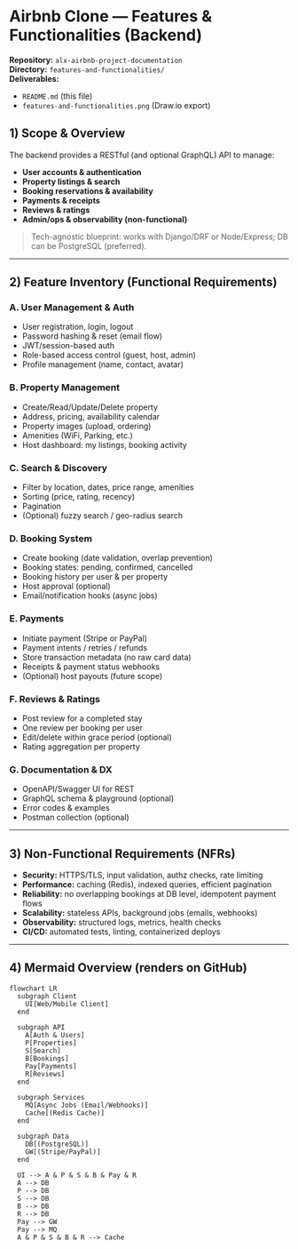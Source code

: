 # Airbnb Clone — Features & Functionalities (Backend)

**Repository:** `alx-airbnb-project-documentation`  
**Directory:** `features-and-functionalities/`  
**Deliverables:**  
- `README.md` (this file)  
- `features-and-functionalities.png` (Draw.io export)

## 1) Scope & Overview
The backend provides a RESTful (and optional GraphQL) API to manage:
- **User accounts & authentication**
- **Property listings & search**
- **Booking reservations & availability**
- **Payments & receipts**
- **Reviews & ratings**
- **Admin/ops & observability (non-functional)**

> Tech-agnostic blueprint: works with Django/DRF or Node/Express; DB can be PostgreSQL (preferred).

---

## 2) Feature Inventory (Functional Requirements)

### A. User Management & Auth
- User registration, login, logout
- Password hashing & reset (email flow)
- JWT/session-based auth
- Role-based access control (guest, host, admin)
- Profile management (name, contact, avatar)

### B. Property Management
- Create/Read/Update/Delete property
- Address, pricing, availability calendar
- Property images (upload, ordering)
- Amenities (WiFi, Parking, etc.)
- Host dashboard: my listings, booking activity

### C. Search & Discovery
- Filter by location, dates, price range, amenities
- Sorting (price, rating, recency)
- Pagination
- (Optional) fuzzy search / geo-radius search

### D. Booking System
- Create booking (date validation, overlap prevention)
- Booking states: pending, confirmed, cancelled
- Booking history per user & per property
- Host approval (optional)
- Email/notification hooks (async jobs)

### E. Payments
- Initiate payment (Stripe or PayPal)
- Payment intents / retries / refunds
- Store transaction metadata (no raw card data)
- Receipts & payment status webhooks
- (Optional) host payouts (future scope)

### F. Reviews & Ratings
- Post review for a completed stay
- One review per booking per user
- Edit/delete within grace period (optional)
- Rating aggregation per property

### G. Documentation & DX
- OpenAPI/Swagger UI for REST
- GraphQL schema & playground (optional)
- Error codes & examples
- Postman collection (optional)

---

## 3) Non-Functional Requirements (NFRs)
- **Security:** HTTPS/TLS, input validation, authz checks, rate limiting
- **Performance:** caching (Redis), indexed queries, efficient pagination
- **Reliability:** no overlapping bookings at DB level, idempotent payment flows
- **Scalability:** stateless APIs, background jobs (emails, webhooks)
- **Observability:** structured logs, metrics, health checks
- **CI/CD:** automated tests, linting, containerized deploys

---

## 4) Mermaid Overview (renders on GitHub)
```mermaid
flowchart LR
  subgraph Client
    UI[Web/Mobile Client]
  end

  subgraph API
    A[Auth & Users]
    P[Properties]
    S[Search]
    B[Bookings]
    Pay[Payments]
    R[Reviews]
  end

  subgraph Services
    MQ[Async Jobs (Email/Webhooks)]
    Cache[(Redis Cache)]
  end

  subgraph Data
    DB[(PostgreSQL)]
    GW[(Stripe/PayPal)]
  end

  UI --> A & P & S & B & Pay & R
  A --> DB
  P --> DB
  S --> DB
  B --> DB
  R --> DB
  Pay --> GW
  Pay --> MQ
  A & P & S & B & R --> Cache
```
